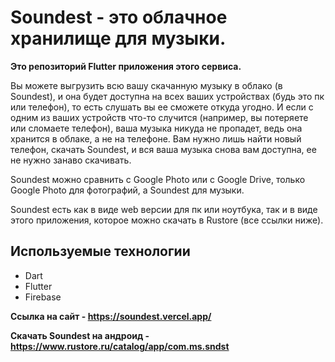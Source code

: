 # Soundest - это облачное хранилище для музыки.
**Это репозиторий Flutter приложения этого сервиса.**

Вы можете выгрузить всю вашу скачанную музыку в облако (в Soundest), и она будет доступна на всех ваших устройствах (будь это пк или телефон), то есть слушать вы ее сможете откуда угодно. И если с одним из ваших устройств что-то случится (например, вы потеряете или сломаете телефон), ваша музыка никуда не пропадет, ведь она хранится в облаке, а не на телефоне. Вам нужно лишь найти новый телефон, скачать Soundest, и вся ваша музыка снова вам доступна, ее не нужно занаво скачивать.

Soundest можно сравнить с Google Photo или с Google Drive, только Google Photo для фотографий, а Soundest для музыки.

Soundest есть как в виде web версии для пк или ноутбука, так и в виде этого приложения, которое можно скачать в Rustore (все ссылки ниже).
## Используемые технологии
- Dart
- Flutter
- Firebase
  
**Ссылка на сайт - https://soundest.vercel.app/**

**Скачать Soundest на андроид - https://www.rustore.ru/catalog/app/com.ms.sndst**
